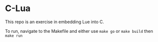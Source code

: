 # C-Lua

This repo is an exercise in embedding Lue into C.

To run, navigate to the Makefile and either use `make go` or `make build` then `make run`